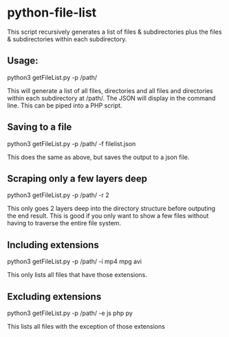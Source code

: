 # python-file-list

This script recursively generates a list of files & subdirectories plus the files & subdirectories within each subdirectory.

## Usage:

python3 getFileList.py -p /path/

This will generate a list of all files, directories and all files and directories within each subdirectory at /path/. The JSON will display in the command line. This can be piped into a PHP script.

## Saving to a file

python3 getFileList.py -p /path/ -f filelist.json

This does the same as above, but saves the output to a json file.

## Scraping only a few layers deep

python3 getFileList.py -p /path/ -r 2

This only goes 2 layers deep into the directory structure before outputing the end result. This is good if you only want to show a few files without having to traverse the entire file system.

## Including extensions

python3 getFileList.py -p /path/ -i mp4 mpg avi

This only lists all files that have those extensions.

## Excluding extensions

python3 getFileList.py -p /path/ -e js php py

This lists all files with the exception of those extensions
